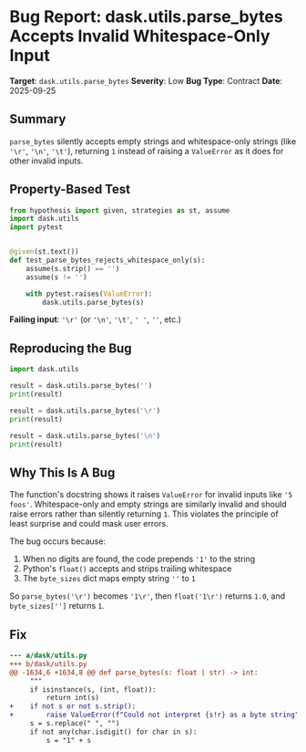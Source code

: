 # Bug Report: dask.utils.parse_bytes Accepts Invalid Whitespace-Only Input

**Target**: `dask.utils.parse_bytes`
**Severity**: Low
**Bug Type**: Contract
**Date**: 2025-09-25

## Summary

`parse_bytes` silently accepts empty strings and whitespace-only strings (like `'\r'`, `'\n'`, `'\t'`), returning `1` instead of raising a `ValueError` as it does for other invalid inputs.

## Property-Based Test

```python
from hypothesis import given, strategies as st, assume
import dask.utils
import pytest


@given(st.text())
def test_parse_bytes_rejects_whitespace_only(s):
    assume(s.strip() == '')
    assume(s != '')

    with pytest.raises(ValueError):
        dask.utils.parse_bytes(s)
```

**Failing input**: `'\r'` (or `'\n'`, `'\t'`, `' '`, `''`, etc.)

## Reproducing the Bug

```python
import dask.utils

result = dask.utils.parse_bytes('')
print(result)

result = dask.utils.parse_bytes('\r')
print(result)

result = dask.utils.parse_bytes('\n')
print(result)
```

## Why This Is A Bug

The function's docstring shows it raises `ValueError` for invalid inputs like `'5 foos'`. Whitespace-only and empty strings are similarly invalid and should raise errors rather than silently returning `1`. This violates the principle of least surprise and could mask user errors.

The bug occurs because:
1. When no digits are found, the code prepends `'1'` to the string
2. Python's `float()` accepts and strips trailing whitespace
3. The `byte_sizes` dict maps empty string `''` to `1`

So `parse_bytes('\r')` becomes `'1\r'`, then `float('1\r')` returns `1.0`, and `byte_sizes['']` returns `1`.

## Fix

```diff
--- a/dask/utils.py
+++ b/dask/utils.py
@@ -1634,6 +1634,8 @@ def parse_bytes(s: float | str) -> int:
     """
     if isinstance(s, (int, float)):
         return int(s)
+    if not s or not s.strip():
+        raise ValueError(f"Could not interpret {s!r} as a byte string")
     s = s.replace(" ", "")
     if not any(char.isdigit() for char in s):
         s = "1" + s
```